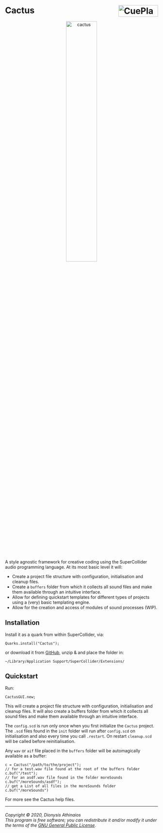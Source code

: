 # Cactus <a href="http://fasmatwist.com/opensource"><img src="https://user-images.githubusercontent.com/481589/216767388-d94cdd88-dc8f-4f95-9d87-1275583fb73b.jpg" alt="CuePlayer" width="130px" height="38px" align="right"></a>

<p align="center">
<a href="https://user-images.githubusercontent.com/481589/218518920-f86b2b44-a200-41bf-9640-50abc013d19e.png"><img src="https://user-images.githubusercontent.com/481589/218518920-f86b2b44-a200-41bf-9640-50abc013d19e.png" alt="cactus" width="45%" height="45%"></a>
</p>

A style agnostic framework for creative coding using the SuperCollider audio programming language. At its most basic level it will:

* Create a project file structure with configuration, initialisation and cleanup files.
* Create a `buffers` folder from which it collects all sound files and make them available through an intuitive interface.
* Allow for defining quickstart templates for different types of projects using a (very) basic templating engine.
* Allow for the creation and access of modules of sound processes (WIP).

## Installation

Install it as a quark from within SuperCollider, via:

    Quarks.install("Cactus");

or download it from [GitHub](https://github.com/dathinaios/Cactus/releases/latest), unzip & and place the folder in:

    ~/Library/Application Support/SuperCollider/Extensions/

## Quickstart

Run:

```supercollider
CactusGUI.new;
```

This will create a project file structure with configuration, initialisation and cleanup files. It will also create a buffers folder from which it collects all sound files and make them available through an intuitive interface.

The `config.scd` is run only once when you first initialize the `Cactus` project. The `.scd` files found in the `init` folder will run after `config.scd` on initialisation and also every time you call `.restart`. On restart `cleanup.scd` will be called before reinitialisation.

Any `wav` or `aif` file placed in the `buffers` folder will be automagically available as a buffer:

```supercollider
c = Cactus("/path/to/the/project");
// for a test.wav file found at the root of the buffers folder
c.buf("/test");
// for an asdf.wav file found in the folder moreSounds
c.buf("/moreSounds/asdf");
// get a List of all files in the moreSounds folder
c.buf("/moreSounds")
```

For more see the Cactus help files.

---
###### <i>Copyright © 2020, Dionysis Athinaios</br>This program is free software; you can redistribute it and/or modify it under the terms of the [GNU General Public License](https://www.gnu.org/licenses/old-licenses/gpl-2.0.html).</i>
